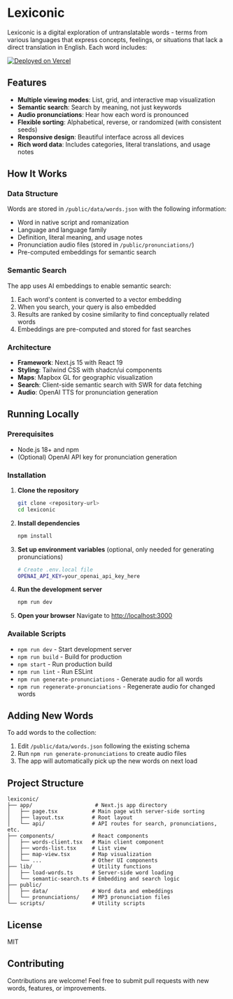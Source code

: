 # Lexiconic

Lexiconic is a digital exploration of untranslatable words - terms from various languages that express concepts, feelings, or situations that lack a direct translation in English. Each word includes:

[![Deployed on Vercel](https://img.shields.io/badge/Deployed%20on-Vercel-black?style=for-the-badge&logo=vercel)](https://vercel.com/alanagoyals-projects/v0-untranslatable-words-website)

## Features

- **Multiple viewing modes**: List, grid, and interactive map visualization
- **Semantic search**: Search by meaning, not just keywords
- **Audio pronunciations**: Hear how each word is pronounced
- **Flexible sorting**: Alphabetical, reverse, or randomized (with consistent seeds)
- **Responsive design**: Beautiful interface across all devices
- **Rich word data**: Includes categories, literal translations, and usage notes

## How It Works

### Data Structure
Words are stored in `/public/data/words.json` with the following information:
- Word in native script and romanization
- Language and language family
- Definition, literal meaning, and usage notes
- Pronunciation audio files (stored in `/public/pronunciations/`)
- Pre-computed embeddings for semantic search

### Semantic Search
The app uses AI embeddings to enable semantic search:
1. Each word's content is converted to a vector embedding
2. When you search, your query is also embedded
3. Results are ranked by cosine similarity to find conceptually related words
4. Embeddings are pre-computed and stored for fast searches

### Architecture
- **Framework**: Next.js 15 with React 19
- **Styling**: Tailwind CSS with shadcn/ui components
- **Maps**: Mapbox GL for geographic visualization
- **Search**: Client-side semantic search with SWR for data fetching
- **Audio**: OpenAI TTS for pronunciation generation

## Running Locally

### Prerequisites
- Node.js 18+ and npm
- (Optional) OpenAI API key for pronunciation generation

### Installation

1. **Clone the repository**
   ```bash
   git clone <repository-url>
   cd lexiconic
   ```

2. **Install dependencies**
   ```bash
   npm install
   ```

3. **Set up environment variables** (optional, only needed for generating pronunciations)
   ```bash
   # Create .env.local file
   OPENAI_API_KEY=your_openai_api_key_here
   ```

4. **Run the development server**
   ```bash
   npm run dev
   ```

5. **Open your browser**
   Navigate to [http://localhost:3000](http://localhost:3000)

### Available Scripts

- `npm run dev` - Start development server
- `npm run build` - Build for production
- `npm start` - Run production build
- `npm run lint` - Run ESLint
- `npm run generate-pronunciations` - Generate audio for all words
- `npm run regenerate-pronunciations` - Regenerate audio for changed words

## Adding New Words

To add words to the collection:

1. Edit `/public/data/words.json` following the existing schema
2. Run `npm run generate-pronunciations` to create audio files
3. The app will automatically pick up the new words on next load

## Project Structure

```
lexiconic/
├── app/                    # Next.js app directory
│   ├── page.tsx           # Main page with server-side sorting
│   ├── layout.tsx         # Root layout
│   └── api/               # API routes for search, pronunciations, etc.
├── components/            # React components
│   ├── words-client.tsx   # Main client component
│   ├── words-list.tsx     # List view
│   ├── map-view.tsx       # Map visualization
│   └── ...                # Other UI components
├── lib/                   # Utility functions
│   ├── load-words.ts      # Server-side word loading
│   └── semantic-search.ts # Embedding and search logic
├── public/
│   ├── data/              # Word data and embeddings
│   └── pronunciations/    # MP3 pronunciation files
└── scripts/               # Utility scripts
```

## License

MIT

## Contributing

Contributions are welcome! Feel free to submit pull requests with new words, features, or improvements.